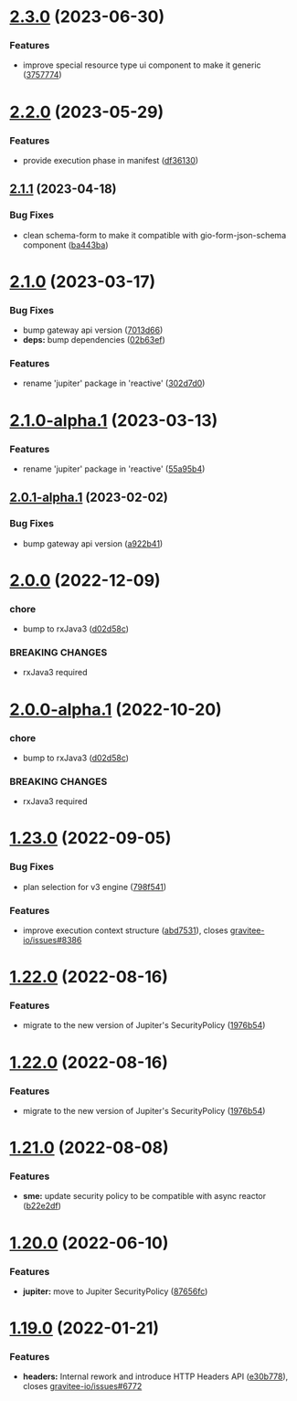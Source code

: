 # [2.3.0](https://github.com/gravitee-io/gravitee-policy-oauth2/compare/2.2.0...2.3.0) (2023-06-30)


### Features

* improve special resource type ui component to make it generic ([3757774](https://github.com/gravitee-io/gravitee-policy-oauth2/commit/3757774fe7c0572acbc21df57988a179a691976c))

# [2.2.0](https://github.com/gravitee-io/gravitee-policy-oauth2/compare/2.1.1...2.2.0) (2023-05-29)


### Features

* provide execution phase in manifest ([df36130](https://github.com/gravitee-io/gravitee-policy-oauth2/commit/df36130865b1e553c6cdf186d031756e636b58cc))

## [2.1.1](https://github.com/gravitee-io/gravitee-policy-oauth2/compare/2.1.0...2.1.1) (2023-04-18)


### Bug Fixes

* clean schema-form to make it compatible with gio-form-json-schema component ([ba443ba](https://github.com/gravitee-io/gravitee-policy-oauth2/commit/ba443baafb7036e9c8a2f7777e38193fd5a7c4ce))

# [2.1.0](https://github.com/gravitee-io/gravitee-policy-oauth2/compare/2.0.0...2.1.0) (2023-03-17)


### Bug Fixes

* bump gateway api version ([7013d66](https://github.com/gravitee-io/gravitee-policy-oauth2/commit/7013d668d03f9d114a6804c76ca0bba33314b98f))
* **deps:** bump dependencies ([02b63ef](https://github.com/gravitee-io/gravitee-policy-oauth2/commit/02b63efad651902c9bf30066d50c4660405c1ad8))


### Features

* rename 'jupiter' package in 'reactive' ([302d7d0](https://github.com/gravitee-io/gravitee-policy-oauth2/commit/302d7d0badc7b41abb2c763027edbefe0f3d2dd4))

# [2.1.0-alpha.1](https://github.com/gravitee-io/gravitee-policy-oauth2/compare/2.0.1-alpha.1...2.1.0-alpha.1) (2023-03-13)


### Features

* rename 'jupiter' package in 'reactive' ([55a95b4](https://github.com/gravitee-io/gravitee-policy-oauth2/commit/55a95b4796a8bd1dad250774e5f2851a2cfea024))

## [2.0.1-alpha.1](https://github.com/gravitee-io/gravitee-policy-oauth2/compare/2.0.0...2.0.1-alpha.1) (2023-02-02)


### Bug Fixes

* bump gateway api version ([a922b41](https://github.com/gravitee-io/gravitee-policy-oauth2/commit/a922b4199062f6cea05afef55a5b14e9237ff3cc))

# [2.0.0](https://github.com/gravitee-io/gravitee-policy-oauth2/compare/1.23.0...2.0.0) (2022-12-09)


### chore

* bump to rxJava3 ([d02d58c](https://github.com/gravitee-io/gravitee-policy-oauth2/commit/d02d58c944a82ad2d66d59f5f8550cf6f6b9b7d6))


### BREAKING CHANGES

* rxJava3 required

# [2.0.0-alpha.1](https://github.com/gravitee-io/gravitee-policy-oauth2/compare/1.23.0...2.0.0-alpha.1) (2022-10-20)


### chore

* bump to rxJava3 ([d02d58c](https://github.com/gravitee-io/gravitee-policy-oauth2/commit/d02d58c944a82ad2d66d59f5f8550cf6f6b9b7d6))


### BREAKING CHANGES

* rxJava3 required

# [1.23.0](https://github.com/gravitee-io/gravitee-policy-oauth2/compare/1.22.0...1.23.0) (2022-09-05)


### Bug Fixes

* plan selection for v3 engine ([798f541](https://github.com/gravitee-io/gravitee-policy-oauth2/commit/798f5413ff2d084bdac2687b7e12c43fc39ca5ce))


### Features

* improve execution context structure ([abd7531](https://github.com/gravitee-io/gravitee-policy-oauth2/commit/abd753109ccef5b72055c6c74acf663a16e559dd)), closes [gravitee-io/issues#8386](https://github.com/gravitee-io/issues/issues/8386)

# [1.22.0](https://github.com/gravitee-io/gravitee-policy-oauth2/compare/1.21.0...1.22.0) (2022-08-16)


### Features

* migrate to the new version of Jupiter's SecurityPolicy ([1976b54](https://github.com/gravitee-io/gravitee-policy-oauth2/commit/1976b544e18099ceaaacd5164e50257fc1dfa95a))

# [1.22.0](https://github.com/gravitee-io/gravitee-policy-oauth2/compare/1.21.0...1.22.0) (2022-08-16)


### Features

* migrate to the new version of Jupiter's SecurityPolicy ([1976b54](https://github.com/gravitee-io/gravitee-policy-oauth2/commit/1976b544e18099ceaaacd5164e50257fc1dfa95a))

# [1.21.0](https://github.com/gravitee-io/gravitee-policy-oauth2/compare/1.20.0...1.21.0) (2022-08-08)


### Features

* **sme:** update security policy to be compatible with async reactor ([b22e2df](https://github.com/gravitee-io/gravitee-policy-oauth2/commit/b22e2df14fea2ac20e19a869a7a9cdb0948be6a9))

# [1.20.0](https://github.com/gravitee-io/gravitee-policy-oauth2/compare/1.19.0...1.20.0) (2022-06-10)


### Features

* **jupiter:** move to Jupiter SecurityPolicy ([87656fc](https://github.com/gravitee-io/gravitee-policy-oauth2/commit/87656fce5a47766bfacb4a7f75779f6fca90c47b))

# [1.19.0](https://github.com/gravitee-io/gravitee-policy-oauth2/compare/1.18.0...1.19.0) (2022-01-21)


### Features

* **headers:** Internal rework and introduce HTTP Headers API ([e30b778](https://github.com/gravitee-io/gravitee-policy-oauth2/commit/e30b7780a0508ffd9fd91379b90eb2daffd59eef)), closes [gravitee-io/issues#6772](https://github.com/gravitee-io/issues/issues/6772)
